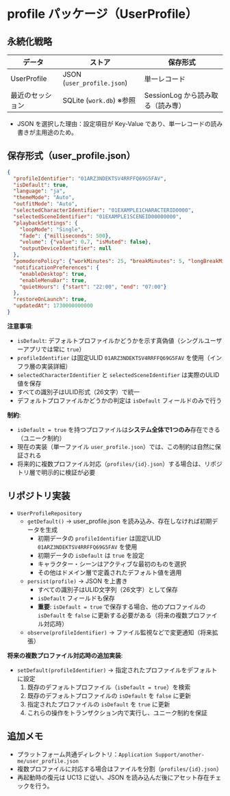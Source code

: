 # profile パッケージ（UserProfile）

## 永続化戦略

| データ          | ストア                    | 保存形式                            |
|-----------------|---------------------------|-------------------------------------|
| UserProfile      | JSON (`user_profile.json`) | 単一レコード                         |
| 最近のセッション | SQLite (`work.db`) ※参照    | SessionLog から読み取る（読み専） |

- JSON を選択した理由：設定項目が Key-Value であり、単一レコードの読み書きが主用途のため。

## 保存形式（user_profile.json）

```json
{
  "profileIdentifier": "01ARZ3NDEKTSV4RRFFQ69G5FAV",
  "isDefault": true,
  "language": "ja",
  "themeMode": "Auto",
  "outfitMode": "Auto",
  "selectedCharacterIdentifier": "01EXAMPLE1CHARACTERID0000",
  "selectedSceneIdentifier": "01EXAMPLE1SCENEID00000000",
  "playbackSettings": {
    "loopMode": "Single",
    "fade": {"milliseconds": 500},
    "volume": {"value": 0.7, "isMuted": false},
    "outputDeviceIdentifier": null
  },
  "pomodoroPolicy": {"workMinutes": 25, "breakMinutes": 5, "longBreakMinutes": 15, "longBreakEvery": 4},
  "notificationPreferences": {
    "enableDesktop": true,
    "enableMenuBar": true,
    "quietHours": {"start": "22:00", "end": "07:00"}
  },
  "restoreOnLaunch": true,
  "updatedAt": 1730000000000
}
```

**注意事項**:
- `isDefault`: デフォルトプロファイルかどうかを示す真偽値（シングルユーザーアプリでは常に `true`）
- `profileIdentifier` は固定ULID `01ARZ3NDEKTSV4RRFFQ69G5FAV` を使用（インフラ層の実装詳細）
- `selectedCharacterIdentifier` と `selectedSceneIdentifier` は実際のULID値を保存
- すべての識別子はULID形式（26文字）で統一
- デフォルトプロファイルかどうかの判定は `isDefault` フィールドのみで行う

**制約**:
- `isDefault = true` を持つプロファイルは**システム全体で1つのみ**存在できる（ユニーク制約）
- 現在の実装（単一ファイル `user_profile.json`）では、この制約は自然に保証される
- 将来的に複数プロファイル対応（`profiles/{id}.json`）する場合は、リポジトリ層で明示的に検証が必要

## リポジトリ実装

- `UserProfileRepository`
  - `getDefault()` → user_profile.json を読み込み、存在しなければ初期データを生成
    - 初期データの `profileIdentifier` は固定ULID `01ARZ3NDEKTSV4RRFFQ69G5FAV` を使用
    - 初期データの `isDefault` は `true` を設定
    - キャラクター・シーンはアクティブな最初のものを選択
    - その他はドメイン層で定義されたデフォルト値を適用
  - `persist(profile)` → JSON を上書き
    - すべての識別子はULID文字列（26文字）として保存
    - `isDefault` フィールドも保存
    - **重要**: `isDefault = true` で保存する場合、他のプロファイルの `isDefault` を `false` に更新する必要がある（将来の複数プロファイル対応時）
  - `observe(profileIdentifier)` → ファイル監視などで変更通知（将来拡張）

**将来の複数プロファイル対応時の追加実装**:
- `setDefault(profileIdentifier)` → 指定されたプロファイルをデフォルトに設定
  1. 既存のデフォルトプロファイル（`isDefault = true`）を検索
  2. 既存のデフォルトプロファイルの `isDefault` を `false` に更新
  3. 指定されたプロファイルの `isDefault` を `true` に更新
  4. これらの操作をトランザクション内で実行し、ユニーク制約を保証

## 追加メモ

- プラットフォーム共通ディレクトリ：`Application Support/another-me/user_profile.json`
- 複数プロファイルに対応する場合はファイルを分割（`profiles/{id}.json`）
- 再起動時の復元は UC13 に従い、JSON を読み込んだ後にアセット存在チェックを行う。
